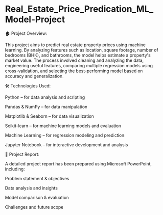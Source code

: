# Real_Estate_Price_Predication_ML_Model-Project

🏠 Project Overview:

This project aims to predict real estate property prices using machine learning. By analyzing features such as location, square footage, number of bedrooms (BHK), and bathrooms, the model helps estimate a property's market value. The process involved cleaning and analyzing the data, engineering useful features, comparing multiple regression models using cross-validation, and selecting the best-performing model based on accuracy and generalization.


🛠️ Technologies Used:

Python – for data analysis and scripting

Pandas & NumPy – for data manipulation

Matplotlib & Seaborn – for data visualization

Scikit-learn – for machine learning models and evaluation

Machine Learning – for regression modeling and prediction

Jupyter Notebook – for interactive development and analysis

📝 Project Report:

A detailed project report has been prepared using Microsoft PowerPoint, including:

Problem statement & objectives

Data analysis and insights

Model comparison & evaluation

Challenges and future scope



